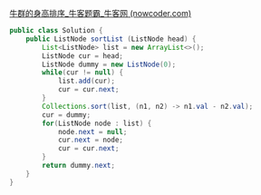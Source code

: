 [牛群的身高排序_牛客题霸_牛客网 (nowcoder.com)](https://www.nowcoder.com/practice/9ce3d60e478744c09768d1aa256bfdb5?tpId=354&tqId=10594759&ru=/exam/company&qru=/ta/interview-202-top/question-ranking&sourceUrl=%2Fexam%2Fcompany)

```java
public class Solution {
    public ListNode sortList (ListNode head) {
        List<ListNode> list = new ArrayList<>();
        ListNode cur = head;
        ListNode dummy = new ListNode(0);
        while(cur != null) {
            list.add(cur);
            cur = cur.next;
        }
        Collections.sort(list, (n1, n2) -> n1.val - n2.val);
        cur = dummy;
        for(ListNode node : list) {
            node.next = null;
            cur.next = node;
            cur = cur.next;
        }
        return dummy.next;
    }
}
```

